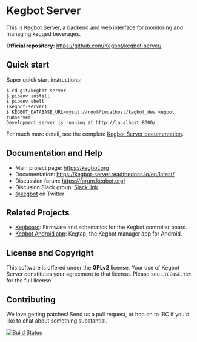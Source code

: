 # Kegbot Server

This is Kegbot Server, a backend and web interface for monitoring
and managing kegged beverages.

**Official repository:** https://github.com/Kegbot/kegbot-server/


## Quick start

Super quick start instructions:

```
$ cd git/kegbot-server
$ pipenv install
$ pipenv shell
(kegbot-server)
$ KEGBOT_DATABASE_URL=mysql://root@localhost/kegbot_dev kegbot runserver
Development server is running at http://localhost:8000/
```

For much more detail, see the complete [Kegbot Server documentation](https://kegbot-server.readthedocs.io/en/latest/).


## Documentation and Help

* Main project page: https://kegbot.org
* Documentation: https://kegbot-server.readthedocs.io/en/latest/
* Discussion forum: https://forum.kegbot.org/
* Discusion Slack group: [Slack link](https://join.slack.com/t/kegbot/shared_invite/zt-3t6rpu9t-AXLNNmL0vPelsbcU6afvjQ)
* [@kegbot](http://twitter.com/kegbot) on
Twitter


## Related Projects

* [Kegboard](https://github.com/Kegbot/kegboard): Firmware and schematics
  for the Kegbot controller board.
* [Kegbot Android app](https://github.com/Kegbot/kegbot-android): Kegtap,
  the Kegbot manager app for Android.


## License and Copyright

This software is offered under the **GPLv2** license.  Your use of
Kegbot Server constitutes your agreement to that license.  Please see
``LICENSE.txt`` for the full license.

## Contributing

We love getting patches! Send us a pull request, or hop on to IRC if
you'd like to chat about something substantial.

[![Build Status](https://travis-ci.org/Kegbot/kegbot-server.png?branch=master)](https://travis-ci.org/Kegbot/kegbot-server)

